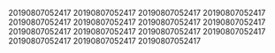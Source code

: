 20190807052417
20190807052417
20190807052417
20190807052417
20190807052417
20190807052417
20190807052417
20190807052417
20190807052417
20190807052417
20190807052417
20190807052417
20190807052417
20190807052417
20190807052417
